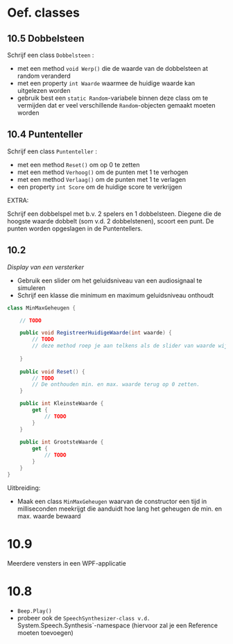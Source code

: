 # Oef. classes

  
## 10.5 Dobbelsteen
  
Schrijf een class `Dobbelsteen` :

- met een method `void Werp()` die de waarde van de dobbelsteen at random veranderd
- met een property `int Waarde` waarmee de huidige waarde kan uitgelezen worden
- gebruik best een `static Random`-variabele binnen deze class om te vermijden
  dat er veel verschillende `Random`-objecten gemaakt moeten worden
  
## 10.4 Puntenteller

Schrijf een class `Puntenteller` :

- met een method `Reset()` om op 0 te zetten
- met een method `Verhoog()` om de punten met 1 te verhogen
- met een method `Verlaag()` om de punten met 1 te verlagen
- een property `int Score` om de huidige score te verkrijgen

EXTRA:

Schrijf een dobbelspel met b.v. 2 spelers en 1 dobbelsteen.
Diegene die de hoogste waarde dobbelt (som v.d. 2 dobbelstenen), scoort een punt.
De punten worden opgeslagen in de Puntentellers.


## 10.2

*Display van een versterker*

- Gebruik een slider om het geluidsniveau van een audiosignaal te simuleren
- Schrijf een klasse die minimum en maximum geluidsniveau onthoudt

```cs
class MinMaxGeheugen {

	// TODO

	public void RegistreerHuidigeWaarde(int waarde) {
		// TODO
		// deze method roep je aan telkens als de slider van waarde wijzigt
		
	}
	
	public void Reset() {
		// TODO
		// De onthouden min. en max. waarde terug op 0 zetten.
	}

	public int KleinsteWaarde {
		get {
			// TODO
		}
	}
	
	public int GrootsteWaarde {
		get {
			// TODO
		}
	}
}
```


Uitbreiding:

- Maak een class `MinMaxGeheugen` waarvan de constructor een tijd in milliseconden meekrijgt
  die aanduidt hoe lang het geheugen de min. en max. waarde bewaard


# 10.9

Meerdere vensters in een WPF-applicatie

# 10.8

- `Beep.Play()`
- probeer ook de `SpeechSynthesizer-class v.d. `System.Speech.Synthesis`-namespace
  (hiervoor zal je een Reference moeten toevoegen)